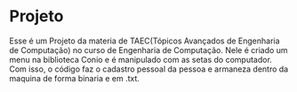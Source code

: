 # Projeto
Esse é um Projeto da materia de TAEC(Tópicos Avançados de Engenharia de Computação) no curso de Engenharia de Computação. 
Nele é criado um menu na biblioteca Conio e é manipulado com as setas do computador. 
Com isso, o código faz o cadastro pessoal da pessoa e armaneza dentro da maquina de forma binaria e em .txt.
